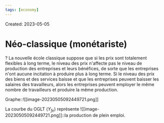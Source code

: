 ```yaml
---
tags: [economy]
---
```

Created: 2023-05-05

# Néo-classique (monétariste)
?
La nouvelle école classique suppose que si les prix sont totalement flexibles à long terme, le niveau des prix n'affecte pas le niveau de production des entreprises et leurs bénéfices, de sorte que les entreprises n'ont aucune incitation à produire plus à long terme. Si le niveau des prix des biens et des services baisse et que les entreprises peuvent baisser les salaires des travailleurs, alors les entreprises peuvent employer le même nombre de travailleurs et produire la même production.
<!--SR:!2024-06-05,161,190-->

Graphe::![[image-20230505092449721.png]]
<!--SR:!2024-02-13,173,250-->


La courbe du OGLT ($Y_{fe}$) représente ![[image-20230505092449721.png]]::la production de plein emploi.
<!--SR:!2024-07-16,255,246-->